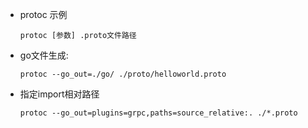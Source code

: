 - protoc 示例
  
  `protoc [参数] .proto文件路径`

- go文件生成:
  
  `protoc --go_out=./go/ ./proto/helloworld.proto`

- 指定import相对路径
  
  `protoc --go_out=plugins=grpc,paths=source_relative:. ./*.proto`
  